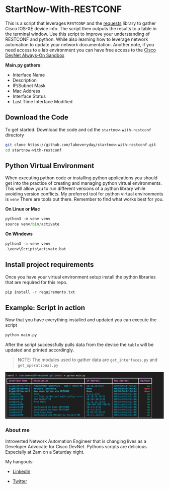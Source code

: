 # StartNow-With-RESTCONF

This is a script that leverages `RESTCONF` and the [requests](https://docs.python-requests.org/en/latest/) library to gather Cisco IOS-XE device info. The script then outputs the results to a table in the terminal window. Use this script to improve your understanding of RESTCONF and python. While also learning how to leverage network automation to update your network documentation. Another note, if you need access to a lab environment you can have free access to the [Cisco DevNet Always-On Sandbox](https://devnetsandbox.cisco.com/RM/Diagram/Index/7b4d4209-a17c-4bc3-9b38-f15184e53a94?diagramType=Topology)

**Main.py gathers**:

- Interface Name
- Description
- IP/Subnet Mask
- Mac Address
- Interface Status
- Last Time Interface Modified

## Download the Code

To get started: Download the code and cd the `startnow-with-restconf` directory

```bash
git clone https://github.com/labeveryday/startnow-with-restconf.git
cd startnow-with-restconf
```

## Python Virtual Environment

When executing python code or installing python applications you should get into the practice of creating and managing python virtual environments.
This will allow you to run different versions of a python library while avoiding version conflicts. My preferred tool for python virtual environments is `venv`
There are tools out there. Remember to find what works best for you.

**On Linux or Mac**

```python
python3 -m venv venv
source venv/bin/activate
```

**On Windows**

```cmd
python3 -m venv venv
.\venv\Scripts\activate.bat
```

## Install project requirements

Once you have your virtual environment setup install the python libraries that are required for this repo.

```bash
pip install -r requirements.txt
```

## Example: Script in action

Now that you have everything installed and updated you can execute the script

```bash
python main.py
```

After the script successfully pulls data from the device the `table` will be updated and printed accordingly.

> NOTE: The modules used to gather data are `get_interfaces.py` and `get_operational.py`

![result](./imgs/example1.png)

### About me

Introverted Network Automation Engineer that is changing lives as a Developer Advocate for Cisco DevNet. Pythons scripts are delicious. Especially at 2am on a Saturday night.

My hangouts:

- [LinkedIn](https://www.linkedin.com/in/duanlightfoot/)

- [Twitter](https://twitter.com/labeveryday)
